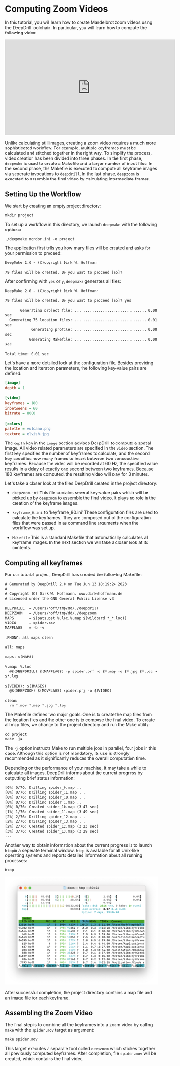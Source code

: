 # Computing Zoom Videos

In this tutorial, you will learn how to create Mandelbrot zoom videos using the DeepDrill toolchain. In particular, you will learn how to compute the following video:

<iframe width="560" height="315" src="https://www.youtube.com/embed/Ayc5bE9nmTA" title="YouTube video player" frameborder="0" allow="accelerometer; autoplay; clipboard-write; encrypted-media; gyroscope; picture-in-picture; web-share" allowfullscreen></iframe>

Unlike calculating still images, creating a zoom video requires a much more sophisticated workflow. For example, multiple keyframes must be calculated and stitched together in the right way. To simplify the process, video creation has been divided into three phases. In the first phase, `deepmake` is used to create a Makefile and a larger number of input files. In the second phase, the Makefile is executed to compute all keyframe images via seperate invocations to `deepdrill`. In the last phase, `deepzoom` is executed to assemble the final video by calculating intermediate frames.

## Setting Up the Workflow

We start by creating an empty project directory:
```shell
mkdir project
```
To set up a workflow in this directory, we launch `deepmake` with the following options:
```shell
./deepmake mordor.ini -o project
```
The application first tells you how many files will be created and asks for your permission to proceed:
```
DeepMake 2.0 - (C)opyright Dirk W. Hoffmann

79 files will be created. Do you want to proceed [no]? 
```
After confirming with `yes` or `y`, `deepmake` generates all files:
```none
DeepMake 2.0 - (C)opyright Dirk W. Hoffmann

79 files will be created. Do you want to proceed [no]? yes

       Generating project file: ................................. 0.00 sec
  Generating 75 location files: ................................. 0.01 sec
            Generating profile: ................................. 0.00 sec
           Generating Makefile: ................................. 0.00 sec

Total time: 0.01 sec
```
Let's have a more detailed look at the configuration file. Besides providing the location and iteration parameters, the following key-value pairs are defined: 
```INI
[image]
depth = 1

[video]
keyframes = 180
inbetweens = 60
bitrate = 8000

[colors]
palette = vulcano.png
texture = elvish.jpg
```
The `depth` key in the `image` section advises DeepDrill to compute a spatial image. All video related parameters are specified in the `video` section. The first key specifies the number of keyframes to calculate, and the second key specifies how many frames to insert between two consecutive keyframes. Because the video will be recorded at 60 Hz, the specified value results in a delay of exactly one second between two keyframes. Because 180 keyframes are computed, the resulting video will play for 3 minutes. 

Let's take a closer look at the files DeepDrill created in the project directory:  
- `deepzoom.ini`
  This file contains several key-value pairs which will be picked up by `deepzoom` to assemble the final video. It plays no role in the creation of the keyframe images.

- `keyframe_0.ini` to 'keyframe_80.ini'
  These configuration files are used to calculate the keyframes. They are composed out of the configuration files that were passed in as command line arguments when the workflow was set up.

- `Makefile`
  This is a standard Makefile that automatically calculates all keyframe images. In the next section we will take a closer look at its contents.

## Computing all keyframes

For our tutorial project, DeepDrill has created the following Makefile:

```Make
# Generated by DeepDrill 2.0 on Tue Jun 13 18:19:24 2023
# 
# Copyright (C) Dirk W. Hoffmann. www.dirkwhoffmann.de
# Licensed under the GNU General Public License v3

DEEPDRILL  = /Users/hoff/tmp/dd/./deepdrill
DEEPZOOM   = /Users/hoff/tmp/dd/./deepzoom
MAPS       = $(patsubst %.loc,%.map,$(wildcard *_*.loc))
VIDEO      = spider.mov
MAPFLAGS   = -b -v

.PHONY: all maps clean

all: maps

maps: $(MAPS)

%.map: %.loc
  @$(DEEPDRILL) $(MAPFLAGS) -p spider.prf -o $*.map -o $*.jpg $*.loc > $*.log

$(VIDEO): $(IMAGES)
  @$(DEEPZOOM) $(MOVFLAGS) spider.prj -o $(VIDEO)

clean:
  rm *.mov *.map *.jpg *.log
```
The Makefile defines two major goals: One is to create the map files from the location files and the other one is to compose the final video. To create all map files, we change to the project directory and run the Make utility:
```shell
cd project
make -j4
```
The `-j` option instructs Make to run multiple jobs in parallel, four jobs in this case. Although this option is not mandatory, its use is strongly recommended as it significantly reduces the overall computation time.

Depending on the performance of your machine, it may take a while to calculate all images. DeepDrill informs about the current progress by outputting brief status information:
```none
[0%] 0/76: Drilling spider_0.map ...
[0%] 0/76: Drilling spider_11.map ...
[0%] 0/76: Drilling spider_10.map ...
[0%] 0/76: Drilling spider_1.map ...
[0%] 0/76: Created spider_10.map (3.47 sec)
[1%] 1/76: Created spider_11.map (3.49 sec)
[2%] 2/76: Drilling spider_12.map ...
[2%] 2/76: Drilling spider_13.map ...
[2%] 2/76: Created spider_12.map (3.23 sec)
[3%] 3/76: Created spider_13.map (3.29 sec)
...
```
Another way to obtain information about the current progress is to launch `htop`in a seperate terminal window. `htop` is available for all Unix-like operating systems and reports detailed information about all running processes:
```shell
htop 
```
![htop](images/htop.png "htop")

After successful completion, the project directory contains a map file and an image file for each keyframe. 

## Assembling the Zoom Video

The final step is to combine all the keyframes into a zoom video by calling `make` with the `spider.mov` target as argument:
```shell
make spider.mov 
```
This target executes a separate tool called `deepzoom` which stiches together all previously computed keyframes. After completion, file `spider.mov` will be created, which contains the final video. 

